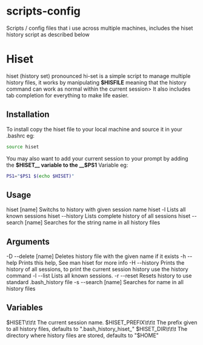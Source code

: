 scripts-config
==============

Scripts /  config files that i use across multiple machines, includes the hiset history script as described below 


Hiset
=====

hiset (history set) pronounced hi-set is a simple script to manage multiple history files, it works by manipulating __$HISFILE__ meaning that the history command can work as normal within the current session>
It also includes tab completion for everything to make life easier.


Installation
------------
To install copy the hiset file to your local machine and source it in your .bashrc eg:
````bash
source hiset
````
You may also want to add your current session to your prompt by adding the __$HISET__ variable to the __$PS1__ Variable eg:
````bash
PS1="$PS1 $(echo $HISET)"
````

Usage
-----
hiset [name]            Switchs to history with given session name
hiset -l                Lists all known sessions
hiset --history         Lists complete history of all sessions
hiset --search [name]   Searches for the string name in all history files

Arguments
---------
-D  --delete [name] Deletes history file with the given name if it exists
-h  --help          Prints this help, See man hiset for more info
-H  --history       Prints the history of all sessions, to print the current session history use the history command
-l  --list          Lists all known sessions.
-r  --reset         Resets history to use standard .bash_history file
-s  --search [name] Searches for name in all history files

Variables
---------
$HISET\t\t\t The current session name.
$HISET_PREFIX\t\t\t The prefix given to all history files, defaults to ".bash_history_hiset_"
$HISET_DIR\t\t\t The directory where history files are stored, defaults to "$HOME"
